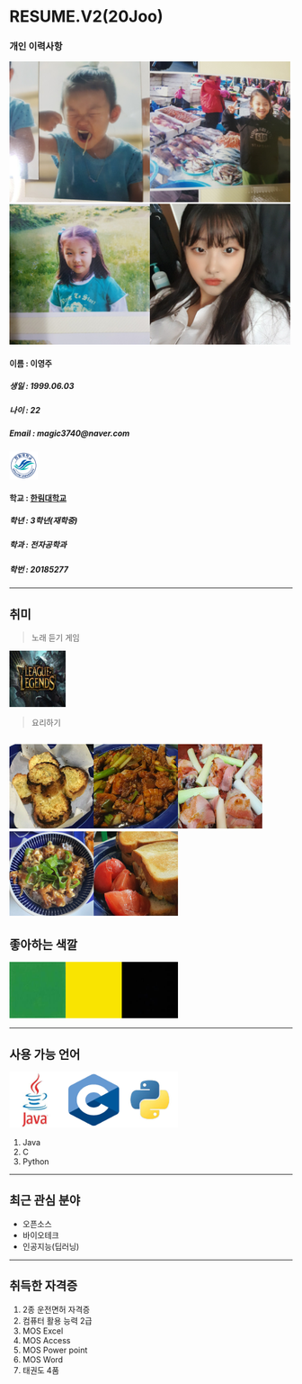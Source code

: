 # RESUME.V2(20Joo)

### 개인 이력사항  

<img src=4.jpg width=250 height=250><img src=6.jpg width=250 height=250><img src=7.jpg width=250 height=250><img src=8.jpg width=250 height=250>    

  #### 이름 : 이영주
  <h5> 생일 : 1999.06.03 </h5>
  <h5> 나이 : 22 </h5>
  <h5> Email : magic3740@naver.com </h5>     
  <img src=hallymlogo.png width=50 height=50>         
   
  #### 학교 : [한림대학교](https://www.hallym.ac.kr/)      
  <h5> 학년 : 3학년(재학중) </h5>     
  <h5> 학과 : 전자공학과 </h5>      
  <h5> 학번 : 20185277 </h5>  
  
 -------------------------     
  ## 취미     
  > 노래 듣기
  > 게임  
  
  <img src=Lol.jpeg width=100 height=100>
  
  > 요리하기
  
  <img src=bread.jpg width=150 height=150><img src=meat.jpg width=150 height=150><img src=bacon.jpg width=150 height=150><img src=yamm.jpg width=150 height=150><img src=toast.jpg width=150 height=150>    
  -------------------------     
  ## 좋아하는 색깔     
  <img src=Green.jpeg width=100 height=100><img src=Yellow.png width=100 height=100><img src=black.jpeg width=100 height=100>   
   
   
  -------------------------      
  ## 사용 가능 언어
  <img src=java.jpeg width=100 height=100><img src=C.png width=100 height=100><img src=python.jpeg width=100 height=100>
  1. Java
  2. C
  3. Python
  
  ************************
  ## 최근 관심 분야 
  * 오픈소스
  * 바이오테크  
  * 인공지능(딥러닝)  
  
  -----------------------
  ## 취득한 자격증
  1. 2종 운전면허 자격증
  2. 컴퓨터 활용 능력 2급
  3. MOS Excel
  4. MOS Access
  5. MOS Power point
  6. MOS Word
  7. 태권도 4품
